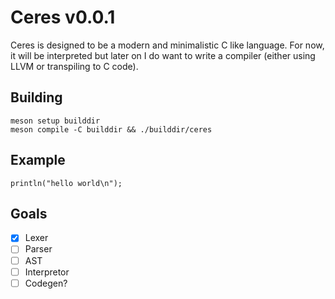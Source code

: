 # Ceres v0.0.1
Ceres is designed to be a modern and minimalistic C like language. For now, it will be interpreted but later on
I do want to write a compiler (either using LLVM or transpiling to C code).

## Building
```
meson setup builddir
meson compile -C builddir && ./builddir/ceres
```

## Example
```
println("hello world\n");
```

## Goals
- [x] Lexer
- [ ] Parser
- [ ] AST
- [ ] Interpretor
- [ ] Codegen?
